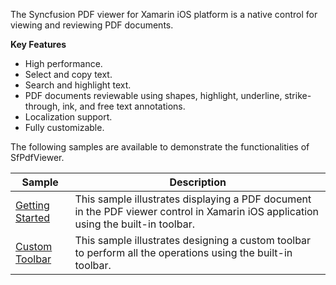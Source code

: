 The Syncfusion PDF viewer for Xamarin iOS platform is a native control for viewing and reviewing PDF documents. 

**Key Features** 

* High performance.
* Select and copy text.
* Search and highlight text.
* PDF documents reviewable using shapes, highlight, underline, strike-through, ink, and free text annotations.
* Localization support.
* Fully customizable.


The following samples are available to demonstrate the functionalities of SfPdfViewer.

| Sample | Description |
| ------ | ----------- |
| [Getting Started](GettingStartedPDFViewer.cs) | This sample illustrates displaying a PDF document in the PDF viewer control in Xamarin iOS application using the built-in toolbar. |
| [Custom Toolbar](CustomToolbar.cs)| This sample illustrates designing a custom toolbar to perform all the operations using the built-in toolbar. |
